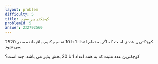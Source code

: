 ```yaml
---
layout: problem
difficulty: 5
title: کوچکترین مضرب
problemId: 5
answer: 232792560
---
```

2520 کوچکترین عددی است که اگر به تمام اعداد 1 تا 10 تقسیم کنیم، باقیمانده صفر می شود.

کوچکترین عدد مثبت که به همه اعداد 1 تا 20 بخش پذیر می باشد، چند است؟